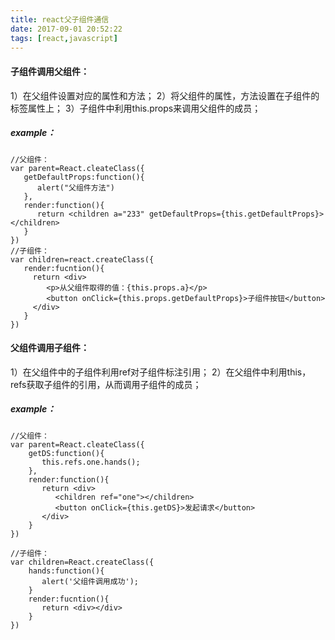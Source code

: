 ```yaml
---
title: react父子组件通信
date: 2017-09-01 20:52:22
tags: [react,javascript]
---
```




#### 子组件调用父组件：

1）在父组件设置对应的属性和方法；
2）将父组件的属性，方法设置在子组件的标签属性上；
3）子组件中利用this.props来调用父组件的成员；

##### example：

```
//父组件：
var parent=React.cleateClass({
   getDefaultProps:function(){
      alert("父组件方法")
   },
   render:function(){
      return <children a="233" getDefaultProps={this.getDefaultProps}></children>
   }
})
//子组件：
var children=react.createClass({
   render:fucntion(){
     return <div>
        <p>从父组件取得的值：{this.props.a}</p>
        <button onClick={this.props.getDefaultProps}>子组件按钮</button>
     </div>
   }
})
```



<!--more-->

#### 父组件调用子组件：

1）在父组件中的子组件利用ref对子组件标注引用；
2）在父组件中利用this，refs获取子组件的引用，从而调用子组件的成员；

##### example：

```
//父组件：
var parent=React.cleateClass({
    getDS:function(){
       this.refs.one.hands();
    },
    render:function(){
       return <div>
          <children ref="one"></children>
          <button onClick={this.getDS}>发起请求</button>
       </div>
    }
})

//子组件：
var children=React.createClass({
    hands:function(){
       alert('父组件调用成功');
    }
    render:fucntion(){
       return <div></div>
    }
})
```